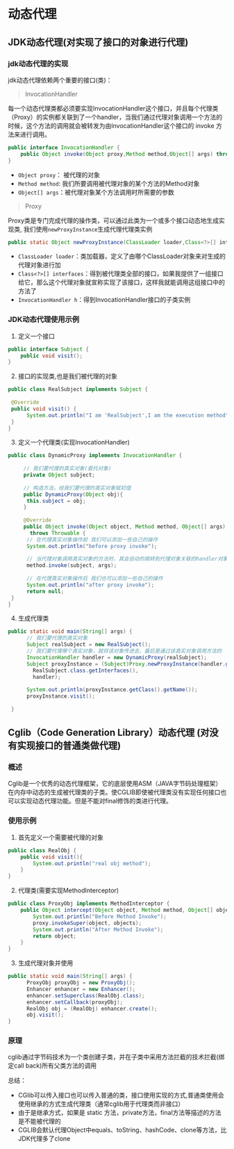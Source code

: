 # 动态代理

## JDK动态代理(对实现了接口的对象进行代理)

### jdk动态代理的实现

jdk动态代理依赖两个重要的接口(类)：

> InvocationHandler

每一个动态代理类都必须要实现InvocationHandler这个接口，并且每个代理类（Proxy）的实例都关联到了一个handler，当我们通过代理对象调用一个方法的时候，这个方法的调用就会被转发为由InvocationHandler这个接口的 invoke 方法来进行调用。

```java
public interface InvocationHandler { 
    public Object invoke(Object proxy,Method method,Object[] args) throws Throwable; 
} 
```

- `Object proxy`： 被代理的对象
- `Method method`:  我们所要调用被代理对象的某个方法的Method对象
- `Object[] args`：被代理对象某个方法调用时所需要的参数

> Proxy

 Proxy类是专门完成代理的操作类，可以通过此类为一个或多个接口动态地生成实现类, 我们使用`newProxyInstance`生成代理代理类实例

 ```java
 public static Object newProxyInstance(ClassLoader loader,Class<?>[] interfaces,InvocationHandler h)
 ```

- `ClassLoader loader`：类加载器，定义了由哪个ClassLoader对象来对生成的代理对象进行加
- `Class<?>[] interfaces`：得到被代理类全部的接口，如果我提供了一组接口给它，那么这个代理对象就宣称实现了该接口，这样我就能调用这组接口中的方法了
- `InvocationHandler h`：得到InvocationHandler接口的子类实例

### JDK动态代理使用示例

1. 定义一个接口

```java
public interface Subject {
    public void visit();
}
 ```

2. 接口的实现类,也是我们被代理的对象

```Java
public class RealSubject implements Subject {
 
 @Override
 public void visit() {
      System.out.println("I am 'RealSubject',I am the execution method");
 }
}
```

3. 定义一个代理类(实现InvocationHandler)

```java
public class DynamicProxy implements InvocationHandler {
 
     // 我们要代理的真实对象(委托对象)
     private Object subject;
 
     // 构造方法，给我们要代理的真实对象赋初值
     public DynamicProxy(Object obj){
      this.subject = obj;
     }
 
     @Override
     public Object invoke(Object object, Method method, Object[] args)
       throws Throwable {
      // 在代理真实对象操作前 我们可以添加一些自己的操作
      System.out.println("before proxy invoke");
      
      // 当代理对象调用真实对象的方法时，其会自动的跳转到代理对象关联的handler对象的invoke方法来进行调用
      method.invoke(subject, args);
      
      // 在代理真实对象操作后 我们也可以添加一些自己的操作
      System.out.println("after proxy invoke");
      return null;
 }
}
```

4. 生成代理类

```java
public static void main(String[] args) {
      // 我们要代理的真实对象
      Subject realSubject = new RealSubject();
      // 我们要代理哪个真实对象，就将该对象传进去，最后是通过该真实对象调用方法的
      InvocationHandler handler = new DynamicProxy(realSubject);
      Subject proxyInstance = (Subject)Proxy.newProxyInstance(handler.getClass().getClassLoader(), 
        RealSubject.class.getInterfaces(), 
        handler);
      
      System.out.println(proxyInstance.getClass().getName());
      proxyInstance.visit();
 
 }
```

## Cglib（Code Generation Library）动态代理 (对没有实现接口的普通类做代理)

### 概述

 Cglib是一个优秀的动态代理框架，它的底层使用ASM（JAVA字节码处理框架）在内存中动态的生成被代理类的子类。使CGLIB即使被代理类没有实现任何接口也可以实现动态代理功能。但是不能对final修饰的类进行代理。

### 使用示例

1. 首先定义一个需要被代理的对象

```java
public class RealObj {
    public void visit(){
        System.out.println("real obj method");
    }
}
```

2. 代理类(需要实现MethodInterceptor)

```java
public class ProxyObj implements MethodInterceptor {
    public Object intercept(Object object, Method method, Object[] objects, MethodProxy proxy) throws Throwable {
        System.out.println("Before Method Invoke");
        proxy.invokeSuper(object, objects);
        System.out.println("After Method Invoke");
        return object;
    }
}
```

3. 生成代理对象并使用

```java
public static void main(String[] args) {
      ProxyObj proxyObj = new ProxyObj();
      Enhancer enhancer = new Enhancer();
      enhancer.setSuperclass(RealObj.class);
      enhancer.setCallback(proxyObj);
      RealObj obj = (RealObj) enhancer.create();
      obj.visit();
}
```

### 原理

cglib通过字节码技术为一个类创建子类，并在子类中采用方法拦截的技术拦截(绑定call back)所有父类方法的调用

总结：

- CGlib可以传入接口也可以传入普通的类，接口使用实现的方式,普通类使用会使用继承的方式生成代理类（通常cglib用于代理类而非接口）
- 由于是继承方式，如果是 static 方法，private方法，final方法等描述的方法是不能被代理的
- CGLIB会默认代理Object中equals、toString、hashCode、clone等方法，比JDK代理多了clone
